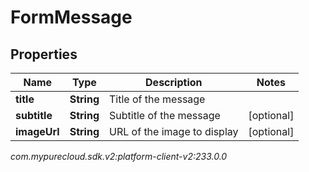 # FormMessage


## Properties

| Name | Type | Description | Notes |
| ------------ | ------------- | ------------- | ------------- |
| **title** | **String** | Title of the message |  |
| **subtitle** | **String** | Subtitle of the message |  [optional] |
| **imageUrl** | **String** | URL of the image to display |  [optional] |




_com.mypurecloud.sdk.v2:platform-client-v2:233.0.0_

